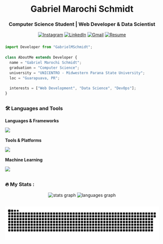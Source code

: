 <h1 align="center">Gabriel Marochi Schmidt</h1>
<h3 align="center">Computer Science Student | Web Developer & Data Scientist</h3>

<div align="center">

[![Instagram](https://img.shields.io/badge/Instagram-%23E4405F.svg?logo=Instagram&logoColor=white)](https://www.instagram.com/gabrielm.schmidt/)
[![LinkedIn](https://custom-icon-badges.demolab.com/badge/LinkedIn-0A66C2?logo=linkedin-white&logoColor=fff)](https://www.linkedin.com/in/gabrielmarochi/)
[![Gmail](https://img.shields.io/badge/Gmail-%23D14836.svg?logo=Gmail&logoColor=white)](mailto:gabrielmarochischmidt@gmail.com)
[![Resume](https://custom-icon-badges.demolab.com/badge/Resume-PT-0078d7.svg?logo=vsc&logoColor=white)](https://drive.google.com/file/d/1zEffCcq-OD2dPumJvMASPpBNxFLIiqLg/view?usp=sharing)

</div>

###

```js
import Developer from "GabrielMSchmidt";

class AboutMe extends Developer {
  name = "Gabriel Marochi Schmidt";
  graduation = "Computer Science";
  university = "UNICENTRO - Midwestern Parana State University";
  loc = "Guarapuava, PR";

  interests = ["Web Development", "Data Science", "DevOps"];
}
```
##

<h3 align="left">🛠️ Languages and Tools</h3>

<p align="left"><strong>Languages & Frameworks</strong></p>
<a href="https://skillicons.dev">
  <img src="https://skillicons.dev/icons?i=php,laravel,python,js,vue,html,css,tailwind" />
</a>

<p align="left"><strong>Tools & Platforms</strong></p>
<a href="https://skillicons.dev">
  <img src="https://skillicons.dev/icons?i=docker,git,github,gcp,postgres,mysql" />
</a>

<p align="left"><strong>Machine Learning</strong></p>
<a href="https://skillicons.dev">
  <img src="https://skillicons.dev/icons?i=pytorch,sklearn,tensorflow" />
</a>



##

<h3 align="left">🔥   My Stats :</h3>
<div align="center">
  <img src="https://github-readme-stats.vercel.app/api?username=GabrielMSchmidt&hide_title=false&hide_rank=false&show_icons=true&include_all_commits=true&count_private=true&disable_animations=false&theme=gotham&locale=en&hide_border=false&order=1" height="150" alt="stats graph"  />
  <img src="https://github-readme-stats.vercel.app/api/top-langs?username=GabrielMSchmidt&locale=en&hide_title=false&layout=compact&card_width=320&langs_count=6&theme=gotham&hide_border=false&order=2" height="150" alt="languages graph"  />
</div>

##

<picture>
  <source media="(prefers-color-scheme: dark)" srcset="https://raw.githubusercontent.com/GabrielMSchmidt/GabrielMSchmidt/output/github-snake-dark.svg" />
  <source media="(prefers-color-scheme: light)" srcset="https://raw.githubusercontent.com/GabrielMSchmidt/GabrielMSchmidt/output/github-snake.svg" />
  <img alt="github-snake" src="https://raw.githubusercontent.com/GabrielMSchmidt/GabrielMSchmidt/output/github-snake.svg" />
</picture>
